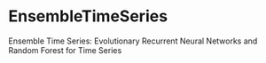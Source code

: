 # EnsembleTimeSeries
Ensemble Time Series: Evolutionary Recurrent Neural Networks and Random Forest for Time Series
